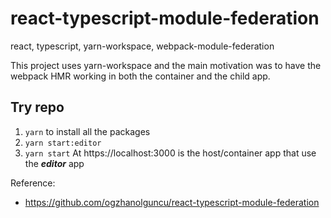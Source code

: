 # react-typescript-module-federation

react, typescript, yarn-workspace, webpack-module-federation

This project uses yarn-workspace and the main motivation was to have the webpack HMR working in both the container and the child app.

## Try repo

1. `yarn` to install all the packages
2. `yarn start:editor`
3. `yarn start` At https://localhost:3000 is the host/container app that use the **_editor_** app

Reference:

- https://github.com/ogzhanolguncu/react-typescript-module-federation
